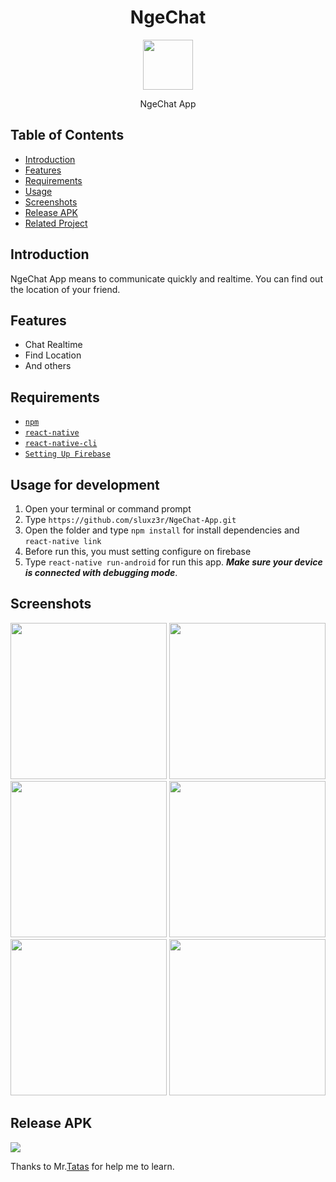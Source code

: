 <h1 align='center'>NgeChat</h1>

<p align='center'>
  <a href='https://github.com/sluxz3r/NgeChat-App.git'>
  <img width=80 src='https://res.cloudinary.com/dbhwvh1mf/image/upload/v1567231433/wa/web_hi_res_512_lig6xi.png' />
  </a>
</p>
<p align='center'>NgeChat App</p>

## Table of Contents

- [Introduction](#introduction)
- [Features](#features)
- [Requirements](#requirements)
- [Usage](#usage-for-development)
- [Screenshots](#screenshots)
- [Release APK](#release-apk)
- [Related Project](#related-project-backend)

## Introduction
NgeChat App means to communicate quickly and realtime. You can find out the location of your friend.

## Features
* Chat Realtime
* Find Location
* And others

## Requirements
* [`npm`](https://www.npmjs.com/get-npm)
* [`react-native`](https://facebook.github.io/react-native/docs/getting-started)
* [`react-native-cli`](https://facebook.github.io/react-native/docs/getting-started)
* [`Setting Up Firebase`](https://firebase.google.com/)

## Usage for development
1. Open your terminal or command prompt
2. Type `https://github.com/sluxz3r/NgeChat-App.git`
3. Open the folder and type `npm install` for install dependencies and `react-native link`
4. Before run this, you must setting configure on firebase 
5. Type `react-native run-android` for run this app. ***Make sure your device is connected with debugging mode***.

## Screenshots
<div align="center">
    <img width="250" src="https://res.cloudinary.com/dbhwvh1mf/image/upload/v1567231824/wa/WhatsApp_Image_2019-08-31_at_12.33.30_xcurx1.jpg">    
    <img width="250" src="https://res.cloudinary.com/dbhwvh1mf/image/upload/v1567233023/wa/register_nrhkvv.gif">
    <img width="250" src="https://res.cloudinary.com/dbhwvh1mf/image/upload/v1567233154/wa/login_xzjndv.gif">
      <img width="250" src="https://res.cloudinary.com/dbhwvh1mf/image/upload/v1567233393/wa/home_zyoqj2.gif">
        <img width="250" src="https://res.cloudinary.com/dbhwvh1mf/image/upload/v1567233436/wa/chat_dovnnm.gif">
    <img width="250" src="https://res.cloudinary.com/dbhwvh1mf/image/upload/v1567233067/wa/logout_wd8ds3.gif">
</div>

## Release APK
<a href="https://www.mediafire.com/file/5mpangfuip5kc7s/ngechaattt-arieazhari.apk/file">
  <img src="https://img.shields.io/badge/Download%20on%20the-mediafire-blue.svg?style=popout&logo="/>
</a>


Thanks to Mr.[Tatas](https://github.com/tatasfachrul) for help me to learn.
